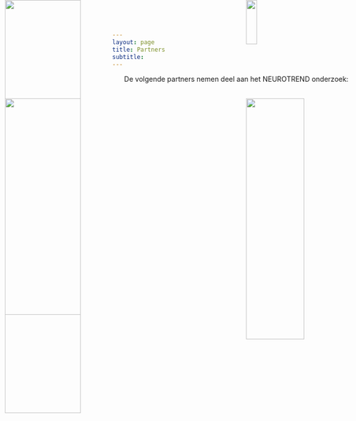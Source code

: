 ```yaml
---
layout: page
title: Partners
subtitle:
---
```


<div align = "center"> 
<p>
De volgende partners nemen deel aan het NEUROTREND onderzoek:
<br>
</p>
</div>


<img src="{{ 'img/tuelogo.png' | relative_url }}"  style="position:absolute; left:10px; top:0px; width:40%" />
<img src="{{ 'img/philipslogo.png' | relative_url }}"  style="position:absolute; left:500px; top:0px; width:15%" />
<img src="{{ 'img/kempenhaeghelogo.png' | relative_url }}"   style="position:absolute; left:10px; top:200px; width:40%" />
<img src="{{ 'img/eindhovenenginelogo.png' | relative_url }}"  style="position:absolute; left:500px; top:200px; width:35%" />
